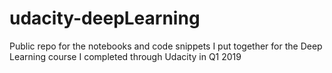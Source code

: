 # udacity-deepLearning
Public repo for the notebooks and code snippets I put together for the Deep Learning course I completed through Udacity in Q1 2019
